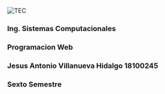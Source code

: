 ![TEC](http://www.itnuevolaredo.edu.mx/images/stories/tec_logobco_-_copia.png)  

### Ing. Sistemas Computacionales
### Programacion Web
### Jesus Antonio Villanueva Hidalgo 18100245  
### Sexto Semestre